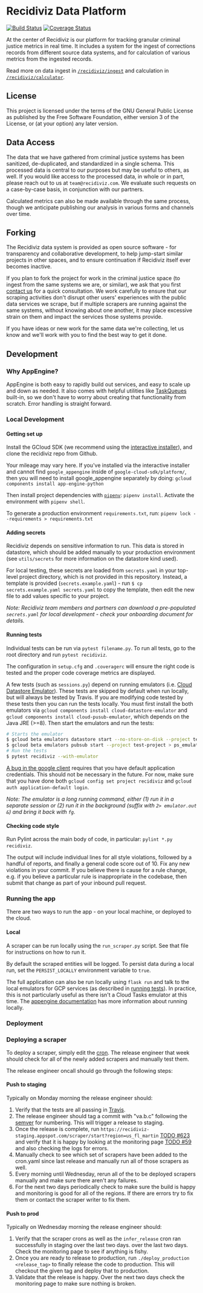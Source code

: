 # Recidiviz Data Platform

[![Build Status](https://travis-ci.org/Recidiviz/pulse-data.svg?branch=master)](https://travis-ci.org/Recidiviz/pulse-data) [![Coverage Status](https://coveralls.io/repos/github/Recidiviz/pulse-data/badge.svg?branch=master)](https://coveralls.io/github/Recidiviz/pulse-data?branch=master)

At the center of Recidiviz is our platform for tracking granular criminal justice metrics in real time. It includes a system
for the ingest of corrections records from different source data systems, and for calculation of various metrics from the
ingested records.

Read more on data ingest in [`/recidiviz/ingest`](./recidiviz/ingest) and calculation in [`/recidiviz/calculator`](./recidiviz/calculator).

License
-------

This project is licensed under the terms of the GNU General Public License as published by the Free Software Foundation,
either version 3 of the License, or (at your option) any later version.

Data Access
------

The data that we have gathered from criminal justice systems has been sanitized, de-duplicated, and standardized in a
single schema. This processed data is central to our purposes but may be useful to others, as well. If you would like
access to the processed data, in whole or in part, please reach out to us at `team@recidiviz.com`. We evaluate such
requests on a case-by-case basis, in conjunction with our partners.

Calculated metrics can also be made available through the same process, though we anticipate publishing our analysis
in various forms and channels over time.

Forking
------

The Recidiviz data system is provided as open source software - for transparency and collaborative development, to
help jump-start similar projects in other spaces, and to ensure continuation if Recidiviz itself ever becomes inactive.

If you plan to fork the project for work in the criminal justice space (to ingest from the same systems we are, or similar),
we ask that you first [contact us](mailto:team@recidiviz.com) for a quick consultation. We work carefully to ensure
that our scraping activities don't disrupt other users' experiences with the public data services we scrape, but if
multiple scrapers are running against the same systems, without knowing about one another, it may place excessive
strain on them and impact the services those systems provide.

If you have ideas or new work for the same data we're collecting, let us know and we'll work with you to find the
best way to get it done.

Development
------

### Why AppEngine?
AppEngine is both easy to rapidly build out services, and easy to scale up and down as needed. It also comes with
helpful utilities like [TaskQueues](https://cloud.google.com/appengine/docs/standard/python/taskqueue/push/) built-in,
so we don't have to worry about creating that functionality from scratch. Error handling is straight forward.

### Local Development

#### Getting set up
Install the GCloud SDK (we recommend using the [interactive installer](https://cloud.google.com/sdk/downloads#interactive)),
and clone the recidiviz repo from Github.

Your mileage may vary here. If you've installed via the interactive installer and cannot find `google_appengine` inside of
`google-cloud-sdk/platform/`, then you will need to install google_appengine separately by doing:
`gcloud components install app-engine-python`

Then install project dependencies with [`pipenv`](https://pipenv.readthedocs.io/en/latest/): `pipenv install`. Activate the environment with `pipenv shell`.

To generate a production environment `requirements.txt`, run: `pipenv lock --requirements > requirements.txt`

#### Adding secrets
Recidiviz depends on sensitive information to run. This data is stored in datastore, which should be added
manually to your production environment (see `utils/secrets` for more information on the datastore kind used).

For local testing, these secrets are loaded from `secrets.yaml` in your top-level project directory, which is not
provided in this repository. Instead, a template is provided (`secrets.example.yaml`) - run
`$ cp secrets.example.yaml secrets.yaml` to copy the template, then edit the new file to add values specific to your
project.

_Note: Recidiviz team members and partners can download a pre-populated `secrets.yaml` for local development - check
your onboarding document for details._

#### Running tests
Individual tests can be run via `pytest filename.py`. To run all tests, go to the root directory and run `pytest recidiviz`.

The configuration in `setup.cfg` and `.coveragerc` will ensure the right code is tested and the proper code coverage
metrics are displayed.

A few tests (such as `sessions.py`) depend on running emulators (i.e. [Cloud Datastore Emulator](https://cloud.google.com/datastore/docs/tools/datastore-emulator)). These tests are skipped by default when run locally, but will always be tested by Travis. If you are modifying code tested by these tests then you can run the tests locally. You must first install the both emulators via `gcloud components install cloud-datastore-emulator` and `gcloud components install cloud-pusub-emulator`, which depends on the Java JRE (>=8). Then start the emulators and run the tests:

```bash
# Starts the emulator
$ gcloud beta emulators datastore start --no-store-on-disk --project test-project --consistency 1.0
$ gcloud beta emulators pubsub start --project test-project > ps_emulator.out 2> ps_emulator.err &
# Run the tests
$ pytest recidiviz --with-emulator
```

[A bug in the google client](https://github.com/googleapis/google-cloud-python/issues/5738) requires that you have default application credentials. This should not be necessary in the future. For now, make sure that you have done both `gcloud config set project recidiviz` and `gcloud auth application-default login`.

_Note: The emulator is a long running command, either (1) run it in a separate session or (2) run it in the background (suffix with `2> emulator.out &`) and bring it back with `fg`._

#### Checking code style
Run Pylint across the main body of code, in particular: `pylint *.py recidiviz`.

The output will include individual lines for all style violations, followed by a handful of reports, and finally a
general code score out of 10. Fix any new violations in your commit. If you believe there is cause for a rule change,
e.g. if you believe a particular rule is inappropriate in the codebase, then submit that change as part of your
inbound pull request.

### Running the app
There are two ways to run the app - on your local machine, or deployed to the cloud.

#### Local
A scraper can be run locally using the `run_scraper.py` script. See that file for instructions on how to run it.

By default the scraped entities will be logged. To persist data during a local run, set the `PERSIST_LOCALLY`
environment variable to `true`.

The full application can also be run locally using `flask run` and talk to the local emulators for GCP services (as
described in [running tests](#running-tests)). In practice, this is not particularly useful as there isn't a Cloud
Tasks emulator at this time. The [appengine documentation]( https://cloud.google.com/appengine/docs/standard/python3/testing-and-deploying-your-app)
has more information about running locally.

### Deployment

### Deploying a scraper
To deploy a scraper, simply edit the [cron](./cron.yaml).  The release engineer
that week should check for all of the newly added scrapers and manually test them.

The release engineer oncall should go through the following steps:

#### Push to staging
Typically on Monday morning the release engineer should:

1. Verify that the tests are all passing in [Travis](https://travis-ci.org/Recidiviz/pulse-data).
1. The release engineer should tag a commit with "va.b.c" following the [semver](www.semver.org) for numbering. This will trigger a release to staging.
1. Once the release is complete, run `https://recidiviz-staging.appspot.com/scraper/start?region=us_fl_martin` [TODO #623](https://github.com/Recidiviz/pulse-data/issues/623)
and verify that it is happy by looking at the monitoring page [TODO #59](https://github.com/Recidiviz/pulse-data/issues/59) and also checking the logs for errors.
1. Manually check to see which set of scrapers have been added to the cron.yaml since last release and manually run all of those scrapers as well.
1. Every morning until Wednesday, rerun all of the to be deployed scrapers manually and make sure there aren't any failures.
1. For the next two days periodically check to make sure the build is happy and monitoring is good for all of the regions.  If there are errors try to fix them or contact the scraper writer to fix them.

#### Push to prod
Typically on Wednesday morning the release engineer should:

1.  Verify that the scraper crons as well as the `infer_release` cron ran successfully in staging over the last two days.
over the last two days.  Check the monitoring page to see if anything is fishy.
1.  Once you are ready to release to production, run `./deploy_production <release_tag>` to finally release the code to production.  This will checkout the given tag and deploy that to production.
1.  Validate that the release is happy.  Over the next two days check the monitoring page to make sure nothing is broken.




